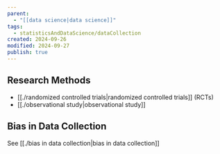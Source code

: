 ```yaml
---
parent:
  - "[[data science|data science]]"
tags:
  - statisticsAndDataScience/dataCollection
created: 2024-09-26
modified: 2024-09-27
publish: true
---
```

## Research Methods
- [[./randomized controlled trials|randomized controlled trials]] (RCTs)
- [[./observational study|observational study]]

## Bias in Data Collection
See [[./bias in data collection|bias in data collection]]
